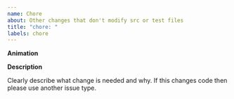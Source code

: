 ```yaml
---
name: Chore
about: Other changes that don't modify src or test files
title: "chore: "
labels: chore
---
```


**Animation**

<!--- What animation? -->

**Description**

Clearly describe what change is needed and why. If this changes code then please use another issue type.

